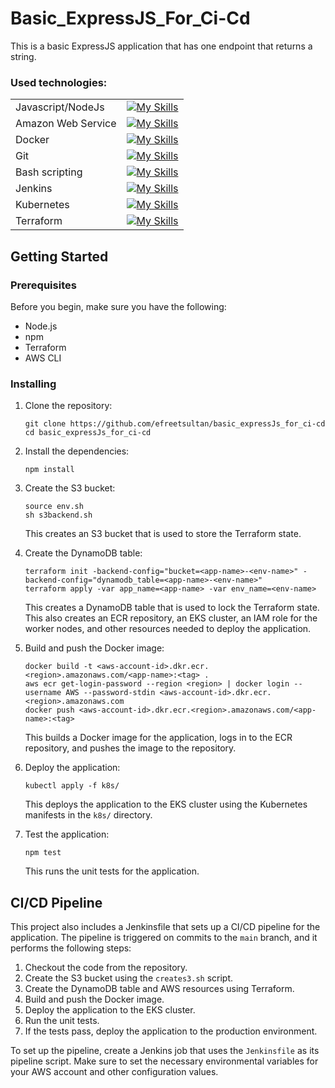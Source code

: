 # Basic_ExpressJS_For_Ci-Cd

This is a basic ExpressJS application that has one endpoint that returns a string.

### Used technologies:<br>


|  |  |
| --- | --- |
| Javascript/NodeJs | [![My Skills](https://skillicons.dev/icons?i=nodejs)](https://skillicons.dev) |
| Amazon Web Service | [![My Skills](https://skillicons.dev/icons?i=aws)](https://skillicons.dev) |
| Docker | [![My Skills](https://skillicons.dev/icons?i=docker)](https://skillicons.dev) |
| Git | [![My Skills](https://skillicons.dev/icons?i=git)](https://skillicons.dev) |
| Bash scripting | [![My Skills](https://skillicons.dev/icons?i=bash)](https://skillicons.dev) |
| Jenkins | [![My Skills](https://skillicons.dev/icons?i=jenkins)](https://skillicons.dev) |
| Kubernetes | [![My Skills](https://skillicons.dev/icons?i=kubernetes)](https://skillicons.dev) |
| Terraform | [![My Skills](https://skillicons.dev/icons?i=terraform)](https://skillicons.dev) |

## Getting Started

### Prerequisites

Before you begin, make sure you have the following:

- Node.js
- npm
- Terraform
- AWS CLI

### Installing

1. Clone the repository:

   ```
   git clone https://github.com/efreetsultan/basic_expressJs_for_ci-cd
   cd basic_expressJs_for_ci-cd
   ```

2. Install the dependencies:

   ```
   npm install
   ```

3. Create the S3 bucket:

   ```
   source env.sh
   sh s3backend.sh
   ```

   This creates an S3 bucket that is used to store the Terraform state.

4. Create the DynamoDB table:

   ```
   terraform init -backend-config="bucket=<app-name>-<env-name>" -backend-config="dynamodb_table=<app-name>-<env-name>"
   terraform apply -var app_name=<app-name> -var env_name=<env-name>
   ```

   This creates a DynamoDB table that is used to lock the Terraform state. This also creates an ECR repository, an EKS cluster, an IAM role for the worker nodes, and other resources needed to deploy the application.

5. Build and push the Docker image:

   ```
   docker build -t <aws-account-id>.dkr.ecr.<region>.amazonaws.com/<app-name>:<tag> .
   aws ecr get-login-password --region <region> | docker login --username AWS --password-stdin <aws-account-id>.dkr.ecr.<region>.amazonaws.com
   docker push <aws-account-id>.dkr.ecr.<region>.amazonaws.com/<app-name>:<tag>
   ```

   This builds a Docker image for the application, logs in to the ECR repository, and pushes the image to the repository.

6. Deploy the application:

   ```
   kubectl apply -f k8s/
   ```

   This deploys the application to the EKS cluster using the Kubernetes manifests in the `k8s/` directory.

7. Test the application:

   ```
   npm test
   ```

   This runs the unit tests for the application.

## CI/CD Pipeline

This project also includes a Jenkinsfile that sets up a CI/CD pipeline for the application. The pipeline is triggered on commits to the `main` branch, and it performs the following steps:

1. Checkout the code from the repository.
2. Create the S3 bucket using the `creates3.sh` script.
3. Create the DynamoDB table and AWS resources using Terraform.
4. Build and push the Docker image.
5. Deploy the application to the EKS cluster.
6. Run the unit tests.
7. If the tests pass, deploy the application to the production environment.

To set up the pipeline, create a Jenkins job that uses the `Jenkinsfile` as its pipeline script. Make sure to set the necessary environmental variables for your AWS account and other configuration values.
